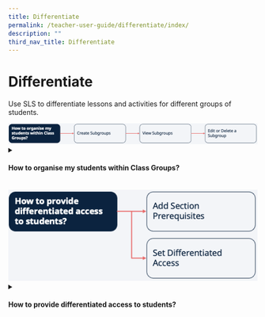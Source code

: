 ```yaml
---
title: Differentiate
permalink: /teacher-user-guide/differentiate/index/
description: ""
third_nav_title: Differentiate
---
```

<h1>Differentiate</h1>
<p>Use SLS to differentiate lessons and activities for different groups of students.</p>
<img src="/images/2Teacher/Flow-Differentiate1.png">

<details>
 <summary><h4>How to organise my students within Class Groups?</h4></summary>
<ul>
    <li><a target="_blank" href="#">(1) Create Subgroups</a></li>
    <li><a target="_blank" href="#">(2) View Subgroups</a></li>
    <li><a target="_blank" href="#">(3) Edit &amp; Delete a Subgroup</a></li>
  </ul>
</details>

<br>
<img src="/images/2Teacher/Flow-Differentiate2.png">

<details>
 <summary><h4>How to provide differentiated access to students?</h4></summary>
<ul>
    <li><a target="_blank" href="#">Add Section Prerequisites</a></li>
    <li><a target="_blank" href="#">Set Differentiated Access</a></li>
  </ul>
</details>